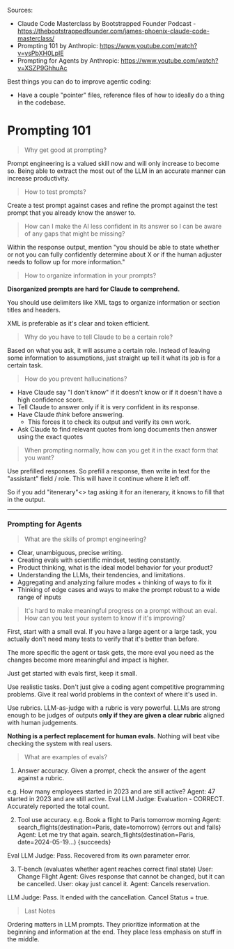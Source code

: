 Sources:
- Claude Code Masterclass by Bootstrapped Founder Podcast - https://thebootstrappedfounder.com/james-phoenix-claude-code-masterclass/
- Prompting 101 by Anthropic: https://www.youtube.com/watch?v=ysPbXH0LpIE
- Prompting for Agents by Anthropic: https://www.youtube.com/watch?v=XSZP9GhhuAc

Best things you can do to improve agentic coding:
- Have a couple "pointer" files, reference files of how to ideally do a thing in the codebase.


# Prompting 101

> Why get good at prompting? 

Prompt engineering is a valued skill now and will only increase to become so. Being able to extract the most out of the LLM in an accurate manner can increase productivity.

> How to test prompts?

Create a test prompt against cases and refine the prompt against the test prompt that you already know the answer to.

> How can I make the AI less confident in its answer so I can be aware of any gaps that might be missing?

Within the response output, mention "you should be able to state whether or not you can fully confidently determine about X or if the human adjuster needs to follow up for more information."

> How to organize information in your prompts?

**Disorganized prompts are hard for Claude to comprehend.**

You should use delimiters like XML tags to organize information or section titles and headers.

XML is preferable as it's clear and token efficient.

> Why do you have to tell Claude to be a certain role?

Based on what you ask, it will assume a certain role. Instead of leaving some information to assumptions, just straight up tell it what its job is for a certain task.

> How do you prevent hallucinations?

- Have Claude say "I don't know" if it doesn't know or if it doesn't have a high confidence score.
- Tell Claude to answer only if it is very confident in its response.
- Have Claude *think* before answering.
	- This forces it to check its output and verify its own work.
- Ask Claude to find relevant quotes from long documents then answer using the exact quotes

> When prompting normally, how can you get it in the exact form that you want?

Use prefilled responses. 
So prefill a response, then write in text for the "assistant" field / role. This will have it continue where it left off.

So if you add "itenerary"<> tag asking it for an itenerary, it knows to fill that in the output.

---

### Prompting for Agents

> What are the skills of prompt engineering?

- Clear, unambiguous, precise writing.
- Creating evals with scientific mindset, testing constantly.
- Product thinking, what is the ideal model behavior for your product?
- Understanding the LLMs, their tendencies, and limitations.
- Aggregating and analyzing failure modes + thinking of ways to fix it 
- Thinking of edge cases and ways to make the prompt robust to a wide range of inputs


> It's hard to make meaningful progress on a prompt without an eval. How can you test your system to know if it's improving?

First, start with a small eval. If you have a large agent or a large task, you actually don't need many tests to verify that it's better than before.

The more specific the agent or task gets, the more eval you need as the changes become more meaningful and impact is higher.

Just get started with evals first, keep it small. 

Use realistic tasks. Don't just give a coding agent competitive programming problems. Give it real world problems in the context of where it's used in.

Use rubrics. LLM-as-judge with a rubric is very powerful. LLMs are strong enough to be judges of outputs **only if they are given a clear rubric** aligned with human judgements.

**Nothing is a perfect replacement for human evals.** Nothing will beat vibe checking the system with real users.

> What are examples of evals?

1. Answer accuracy.
Given a prompt, check the answer of the agent against a rubric.

e.g. How many employees started in 2023 and are still active?
Agent: 47 started in 2023 and are still active.
Eval LLM Judge: Evaluation - CORRECT. Accurately reported the total count.

2. Tool use accuracy.
e.g. Book a flight to Paris tomorrow morning
Agent: search_flights(destination=Paris, date=tomorrow)
{errors out and fails}
Agent: Let me try that again. search_flights(destination=Paris, date=2024-05-19...)
{succeeds}

Eval LLM Judge: Pass. Recovered from its own parameter error.

3. T-bench (evaluates whether agent reaches correct final state)
User: Change Flight
Agent: Gives response that cannot be changed, but it can be cancelled. 
User: okay just cancel it.
Agent: Cancels reservation.

LLM Judge: Pass. It ended with the cancellation. Cancel Status = true.

> Last Notes

Ordering matters in LLM prompts. They prioritize information at the beginning and information at the end. They place less emphasis on stuff in the middle.


